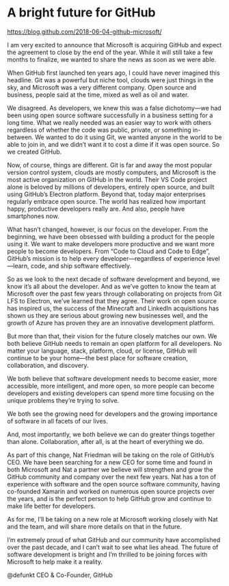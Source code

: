 # A bright future for GitHub
https://blog.github.com/2018-06-04-github-microsoft/

I am very excited to announce that Microsoft is acquiring GitHub and expect the agreement to close by the end of the year. While it will still take a few months to finalize, we wanted to share the news as soon as we were able.

When GitHub first launched ten years ago, I could have never imagined this headline. Git was a powerful but niche tool, clouds were just things in the sky, and Microsoft was a very different company. Open source and business, people said at the time, mixed as well as oil and water.

We disagreed. As developers, we knew this was a false dichotomy—we had been using open source software successfully in a business setting for a long time. What we really needed was an easier way to work with others regardless of whether the code was public, private, or something in-between. We wanted to do it using Git, we wanted anyone in the world to be able to join in, and we didn’t want it to cost a dime if it was open source. So we created GitHub.

Now, of course, things are different. Git is far and away the most popular version control system, clouds are mostly computers, and Microsoft is the most active organization on GitHub in the world. Their VS Code project alone is beloved by millions of developers, entirely open source, and built using GitHub’s Electron platform. Beyond that, today major enterprises regularly embrace open source. The world has realized how important happy, productive developers really are. And also, people have smartphones now.

What hasn’t changed, however, is our focus on the developer. From the beginning, we have been obsessed with building a product for the people using it. We want to make developers more productive and we want more people to become developers. From “Code to Cloud and Code to Edge”, GitHub’s mission is to help every developer—regardless of experience level—learn, code, and ship software effectively.

So as we look to the next decade of software development and beyond, we know it’s all about the developer. And as we’ve gotten to know the team at Microsoft over the past few years through collaborating on projects from Git LFS to Electron, we’ve learned that they agree. Their work on open source has inspired us, the success of the Minecraft and LinkedIn acquisitions has shown us they are serious about growing new businesses well, and the growth of Azure has proven they are an innovative development platform.

But more than that, their vision for the future closely matches our own. We both believe GitHub needs to remain an open platform for all developers. No matter your language, stack, platform, cloud, or license, GitHub will continue to be your home—the best place for software creation, collaboration, and discovery.

We both believe that software development needs to become easier, more accessible, more intelligent, and more open, so more people can become developers and existing developers can spend more time focusing on the unique problems they’re trying to solve.

We both see the growing need for developers and the growing importance of software in all facets of our lives.

And, most importantly, we both believe we can do greater things together than alone. Collaboration, after all, is at the heart of everything we do.

As part of this change, Nat Friedman will be taking on the role of GitHub’s CEO. We have been searching for a new CEO for some time and found in both Microsoft and Nat a partner we believe will strengthen and grow the GitHub community and company over the next few years. Nat has a ton of experience with software and the open source software community, having co-founded Xamarin and worked on numerous open source projects over the years, and is the perfect person to help GitHub grow and continue to make life better for developers.

As for me, I’ll be taking on a new role at Microsoft working closely with Nat and the team, and will share more details on that in the future.

I’m extremely proud of what GitHub and our community have accomplished over the past decade, and I can’t wait to see what lies ahead. The future of software development is bright and I’m thrilled to be joining forces with Microsoft to help make it a reality.

@defunkt
CEO & Co-Founder, GitHub
